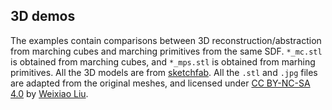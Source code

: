 ## 3D demos
The examples contain comparisons between 3D reconstruction/abstraction from marching cubes and marching primitives from the same SDF.
`*_mc.stl` is obtained from marching cubes, and `*_mps.stl` is obtained from marhing primitives.
All the 3D models are from [sketchfab](https://sketchfab.com/features/free-3d-models).
All the `.stl` and `.jpg` files are adapted from the original meshes, and licensed under [CC BY-NC-SA 4.0](https://creativecommons.org/licenses/by-nc-sa/4.0/) by [Weixiao Liu](https://github.com/bmlklwx).
